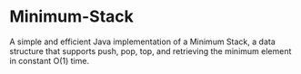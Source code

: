# Minimum-Stack
A simple and efficient Java implementation of a Minimum Stack, a data structure that supports push, pop, top, and retrieving the minimum element in constant O(1) time.
